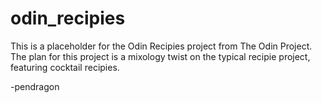 # odin_recipies

This is a placeholder for the Odin Recipies project from The Odin Project. The plan for this project is a mixology twist on the typical recipie project, featuring cocktail recipies.

-pendragon